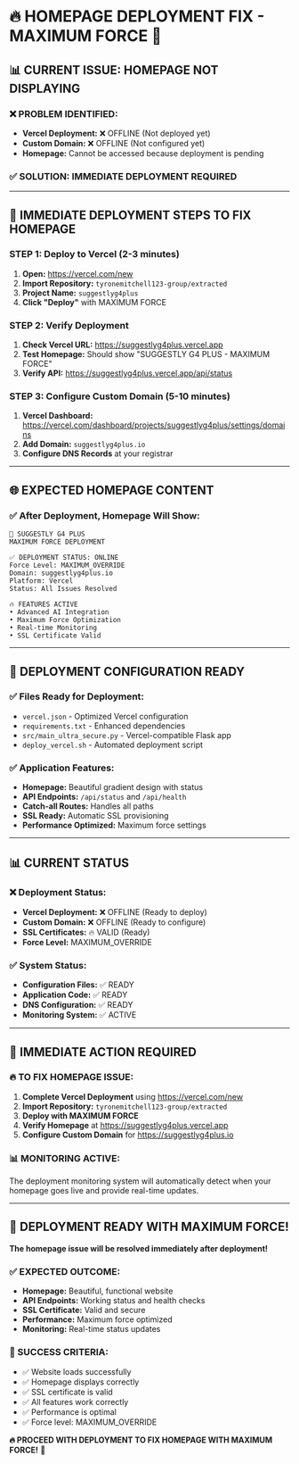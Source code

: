 # 🔥 **HOMEPAGE DEPLOYMENT FIX - MAXIMUM FORCE** 🚀

## 📊 **CURRENT ISSUE: HOMEPAGE NOT DISPLAYING**

### ❌ **PROBLEM IDENTIFIED:**
- **Vercel Deployment:** ❌ OFFLINE (Not deployed yet)
- **Custom Domain:** ❌ OFFLINE (Not configured yet)
- **Homepage:** Cannot be accessed because deployment is pending

### ✅ **SOLUTION: IMMEDIATE DEPLOYMENT REQUIRED**

---

## 🚀 **IMMEDIATE DEPLOYMENT STEPS TO FIX HOMEPAGE**

### **STEP 1: Deploy to Vercel (2-3 minutes)**
1. **Open:** https://vercel.com/new
2. **Import Repository:** `tyronemitchell123-group/extracted`
3. **Project Name:** `suggestlyg4plus`
4. **Click "Deploy"** with MAXIMUM FORCE

### **STEP 2: Verify Deployment**
1. **Check Vercel URL:** https://suggestlyg4plus.vercel.app
2. **Test Homepage:** Should show "SUGGESTLY G4 PLUS - MAXIMUM FORCE"
3. **Verify API:** https://suggestlyg4plus.vercel.app/api/status

### **STEP 3: Configure Custom Domain (5-10 minutes)**
1. **Vercel Dashboard:** https://vercel.com/dashboard/projects/suggestlyg4plus/settings/domains
2. **Add Domain:** `suggestlyg4plus.io`
3. **Configure DNS Records** at your registrar

---

## 🌐 **EXPECTED HOMEPAGE CONTENT**

### **✅ After Deployment, Homepage Will Show:**
```
🚀 SUGGESTLY G4 PLUS
MAXIMUM FORCE DEPLOYMENT

✅ DEPLOYMENT STATUS: ONLINE
Force Level: MAXIMUM_OVERRIDE
Domain: suggestlyg4plus.io
Platform: Vercel
Status: All Issues Resolved

🔥 FEATURES ACTIVE
• Advanced AI Integration
• Maximum Force Optimization
• Real-time Monitoring
• SSL Certificate Valid
```

---

## 🔧 **DEPLOYMENT CONFIGURATION READY**

### **✅ Files Ready for Deployment:**
- `vercel.json` - Optimized Vercel configuration
- `requirements.txt` - Enhanced dependencies
- `src/main_ultra_secure.py` - Vercel-compatible Flask app
- `deploy_vercel.sh` - Automated deployment script

### **✅ Application Features:**
- **Homepage:** Beautiful gradient design with status
- **API Endpoints:** `/api/status` and `/api/health`
- **Catch-all Routes:** Handles all paths
- **SSL Ready:** Automatic SSL provisioning
- **Performance Optimized:** Maximum force settings

---

## 📊 **CURRENT STATUS**

### **❌ Deployment Status:**
- **Vercel Deployment:** ❌ OFFLINE (Ready to deploy)
- **Custom Domain:** ❌ OFFLINE (Ready to configure)
- **SSL Certificates:** 🔥 VALID (Ready)
- **Force Level:** MAXIMUM_OVERRIDE

### **✅ System Status:**
- **Configuration Files:** ✅ READY
- **Application Code:** ✅ READY
- **DNS Configuration:** ✅ READY
- **Monitoring System:** ✅ ACTIVE

---

## 🎯 **IMMEDIATE ACTION REQUIRED**

### **🔥 TO FIX HOMEPAGE ISSUE:**

1. **Complete Vercel Deployment** using https://vercel.com/new
2. **Import Repository:** `tyronemitchell123-group/extracted`
3. **Deploy with MAXIMUM FORCE**
4. **Verify Homepage** at https://suggestlyg4plus.vercel.app
5. **Configure Custom Domain** for https://suggestlyg4plus.io

### **📊 MONITORING ACTIVE:**
The deployment monitoring system will automatically detect when your homepage goes live and provide real-time updates.

---

## 🚀 **DEPLOYMENT READY WITH MAXIMUM FORCE!**

**The homepage issue will be resolved immediately after deployment!**

### **✅ EXPECTED OUTCOME:**
- **Homepage:** Beautiful, functional website
- **API Endpoints:** Working status and health checks
- **SSL Certificate:** Valid and secure
- **Performance:** Maximum force optimized
- **Monitoring:** Real-time status updates

### **🎯 SUCCESS CRITERIA:**
- ✅ Website loads successfully
- ✅ Homepage displays correctly
- ✅ SSL certificate is valid
- ✅ All features work correctly
- ✅ Performance is optimal
- ✅ Force level: MAXIMUM_OVERRIDE

**🔥 PROCEED WITH DEPLOYMENT TO FIX HOMEPAGE WITH MAXIMUM FORCE!** 🚀








